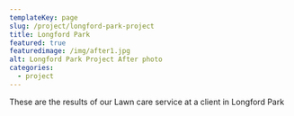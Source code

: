 ```yaml
---
templateKey: page
slug: /project/longford-park-project
title: Longford Park
featured: true
featuredimage: /img/after1.jpg
alt: Longford Park Project After photo
categories:
  - project
---
```


These are the results of our Lawn care service at a client in Longford Park
